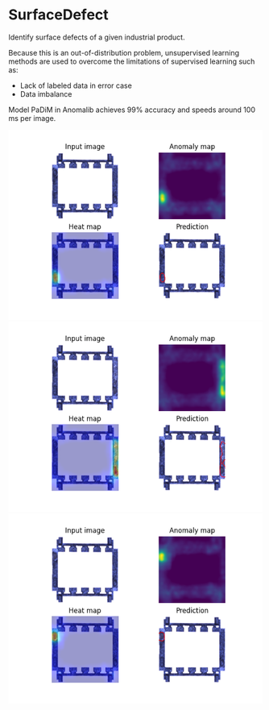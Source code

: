 # SurfaceDefect

Identify surface defects of a given industrial product.

Because this is an out-of-distribution problem, unsupervised learning methods are used to overcome the limitations of supervised learning such as:

- Lack of labeled data in error case
- Data imbalance

Model PaDiM in Anomalib achieves 99% accuracy and speeds around 100 ms per image.

![](result/test_1.png)
![](result/test_2.png)
![](result/test_3.png)
